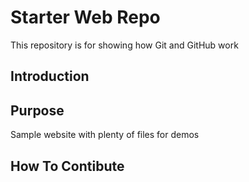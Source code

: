 # Starter Web Repo

This repository is for showing how Git and GitHub work

## Introduction

## Purpose

Sample website with plenty of files for demos

## How To Contibute